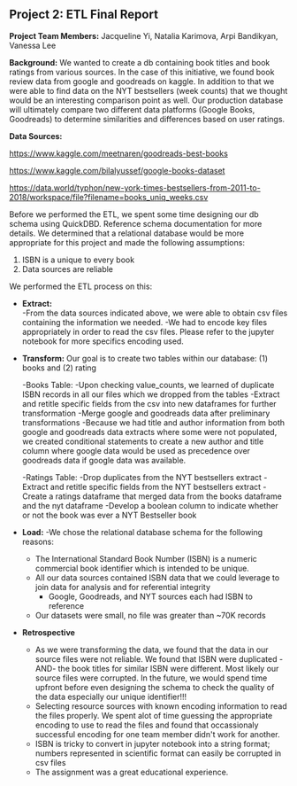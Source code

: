 ## Project 2:  ETL Final Report

**Project Team Members:**  Jacqueline Yi, Natalia Karimova, Arpi Bandikyan, Vanessa Lee

**Background:** We wanted to create a db containing book titles and book ratings from various sources.  In the case of this initiative, we found book review data from google and goodreads on kaggle.  In addition to that we were able to find data on the NYT bestsellers (week counts) that we thought would be an interesting comparison point as well.  Our production database will ultimately compare two different data platforms (Google Books, Goodreads) to determine similarities and differences based on user ratings.

**Data Sources:**<p>
  https://www.kaggle.com/meetnaren/goodreads-best-books
  
  https://www.kaggle.com/bilalyussef/google-books-dataset
  
  https://data.world/typhon/new-york-times-bestsellers-from-2011-to-2018/workspace/file?filename=books_uniq_weeks.csv
  
  
Before we performed the ETL, we spent some time designing our db schema using QuickDBD.  Reference schema documentation for more details.  We determined that a relational     database would be more appropriate for this project and made the following assumptions:
  1) ISBN is a unique to every book
  2) Data sources are reliable
  
We performed the ETL process on this:
  - **Extract:**  
    -From the data sources indicated above, we were able to obtain csv files containing the information we needed.
    -We had to encode key files appropriately in order to read the csv files.  Please refer to the jupyter notebook for more specifics encoding used.
    
  - **Transform:**  Our goal is to create two tables within our database: (1) books and (2) rating
  
    -Books Table:
      -Upon checking value_counts, we learned of duplicate ISBN records in all our files which we dropped from the tables
      -Extract and retitle specific fields from the csv into new dataframes for further transformation
      -Merge google and goodreads data after preliminary transformations
      -Because we had title and author information from both google and goodreads data extracts where some were not populated, we created conditional statements to create a        new author and title column where google data would be used as precedence over goodreads data if google data was available.
     
    -Ratings Table:
      -Drop duplicates from the NYT bestsellers extract
      -Extract and retitle specific fields from the NYT bestsellers extract
      -Create a ratings dataframe that merged data from the books dataframe and the nyt dataframe
      -Develop a boolean column to indicate whether or not the book was ever a NYT Bestseller book
      
   - **Load:** 
      -We chose the relational database schema for the following reasons:
        - The International Standard Book Number (ISBN) is a numeric commercial book identifier which is intended to be unique.
        - All our data sources contained ISBN data that we could leverage to join data for analysis and for referential integrity
           - Google, Goodreads, and NYT sources each had ISBN to reference
        - Our datasets were small, no file was greater than ~70K records
 
- **Retrospective**
  - As we were transforming the data, we found that the data in our source files were not reliable.  We found that ISBN were duplicated -AND- the book titles for similar   ISBN were different.  Most likely our source files were corrupted.  In the future, we would spend time upfront before even designing the schema to check the quality of the data especially our unique identifier!!!
  - Selecting resource sources with known encoding information to read the files properly.  We spent alot of time guessing the appropriate encoding to use to read the files and found that occassionaly successful encoding for one team member didn't work for another.
  - ISBN is tricky to convert in jupyter notebook into a string format; numbers represented in scientific format can easily be corrupted in csv files
  - The assignment was a great educational experience. 
  
















